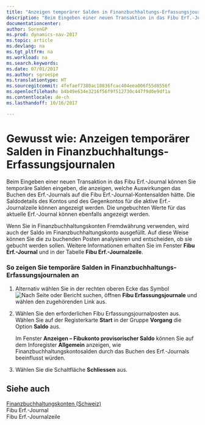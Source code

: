 ```yaml
---
title: "Anzeigen temporärer Salden in Finanzbuchhaltungs-Erfassungsjournalen"
description: "Beim Eingeben einer neuen Transaktion in das Fibu Erf.-Journal können Sie temporäre Salden eingeben, die anzeigen, welche Auswirkungen das Buchen des Erf.-Journals auf die Fibu Erf.-Journal-Kontensalden hätte. Die Saldodetails des Kontos und des Gegenkontos für die aktive Erf.-Journalzeile können angezeigt werden. Die ungebuchten Werte für das aktuelle Erf.-Journal können ebenfalls angezeigt werden."
documentationcenter: 
author: SorenGP
ms.prod: dynamics-nav-2017
ms.topic: article
ms.devlang: na
ms.tgt_pltfrm: na
ms.workload: na
ms.search.keywords: 
ms.date: 07/01/2017
ms.author: sgroespe
ms.translationtype: HT
ms.sourcegitcommit: 4fefaef7380ac10836fcac404eea006f55d8556f
ms.openlocfilehash: b4b49e634e3216f56f9f512730c447f9d0e9df1a
ms.contentlocale: de-ch
ms.lasthandoff: 10/16/2017

---
```

# <a name="how-to-view-temporary-balances-in-general-ledger-journals"></a>Gewusst wie: Anzeigen temporärer Salden in Finanzbuchhaltungs-Erfassungsjournalen
Beim Eingeben einer neuen Transaktion in das Fibu Erf.-Journal können Sie temporäre Salden eingeben, die anzeigen, welche Auswirkungen das Buchen des Erf.-Journals auf die Fibu Erf.-Journal-Kontensalden hätte. Die Saldodetails des Kontos und des Gegenkontos für die aktive Erf.-Journalzeile können angezeigt werden. Die ungebuchten Werte für das aktuelle Erf.-Journal können ebenfalls angezeigt werden.  
  
 Wenn Sie in Finanzbuchhaltungskonten Fremdwährung verwenden, wird auch der Saldo im Finanzbuchhaltungskonto ausgefüllt. Auf diese Weise können Sie die zu buchenden Posten analysieren und entscheiden, ob sie gebucht werden sollen. Weitere Informationen erhalten Sie im Fenster **Fibu Erf.-Journal** und in der Tabelle **Fibu Erf.-Journalzeile**.  
  
### <a name="to-view-temporary-balances-in-general-ledger-journals"></a>So zeigen Sie temporäre Salden in Finanzbuchhaltungs-Erfassungsjournalen an  
  
1.  Alternativ wählen Sie in der rechten oberen Ecke das Symbol ![Nach Seite oder Bericht suchen](media/ui-search/search_small.png "Nach Seite oder Bericht suchen"), öffnen **Fibu Erfassungsjournale** und wählen den zugehörenden Link aus.  
  
2.  Wählen Sie den erforderlichen Fibu Erfassungsjournalposten aus. Wählen Sie auf der Registerkarte **Start** in der Gruppe **Vorgang** die Option **Saldo** aus.  
  
     Im Fenster **Anzeigen – Fibukonto provisorischer Saldo** können Sie auf dem Inforegister **Allgemein** anzeigen, wie Finanzbuchhaltungskontosalden durch das Buchen des Erf.-Journals beeinflusst würden.  
  
3.  Wählen Sie die Schaltfläche **Schliessen** aus.  
  
## <a name="see-also"></a>Siehe auch  
 [Finanzbuchhaltungskonten (Schweiz)](swiss-general-ledger-accounts.md)   
 Fibu Erf.-Journal   
 Fibu Erf.-Journalzeile
